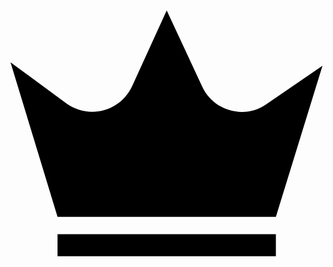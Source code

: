 <svg xmlns="http://www.w3.org/2000/svg" viewBox="0 0 44 35">
  <path d="M26.7616 10.6207L21.8192 0L16.9973 10.5603C15.3699 14.1207 10.9096 15.2672 7.77534 12.9741L0 7.24138L6.56986 28.8448H37.0685L43.5781 7.72414L35.7425 13.0948C32.6685 15.2672 28.3288 14.0603 26.7616 10.6207Z" transform="translate(0 0.301727)"/>
  <rect width="30.4986" height="3.07759" transform="translate(6.56987 31.5603)"/>
</svg>
